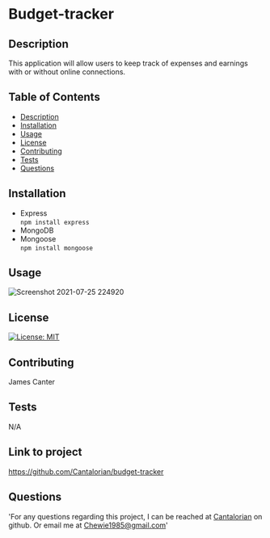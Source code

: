 
  # Budget-tracker

  ## Description
  This application will allow users to keep track of expenses and earnings with or without online connections.

  ## Table of Contents
  * [Description](#Description)
  * [Installation](#Installation)
  * [Usage](#Usage)
  * [License](#License)
  * [Contributing](#Contributing)
  * [Tests](#Tests)
  * [Questions](#Questions)
  
  ## Installation
  * Express   
  ``` npm install express ```
  * MongoDB   
  * Mongoose   
  ``` npm install mongoose ```

  ## Usage
  ![Screenshot 2021-07-25 224920](https://user-images.githubusercontent.com/78125561/126934651-9406619d-1468-4e8b-b4a5-0f5160aa3d41.png)

  ## License
  [![License: MIT](https://img.shields.io/badge/License-MIT-yellow.svg)](https://opensource.org/licenses/MIT)

  ## Contributing
  James Canter

  ## Tests
  N/A

  ## Link to project
  https://github.com/Cantalorian/budget-tracker

  ## Questions
  'For any questions regarding this project, I can be reached at <a href="https://github.com/Cantalorian">Cantalorian</a> on github. Or email me at Chewie1985@gmail.com'
  